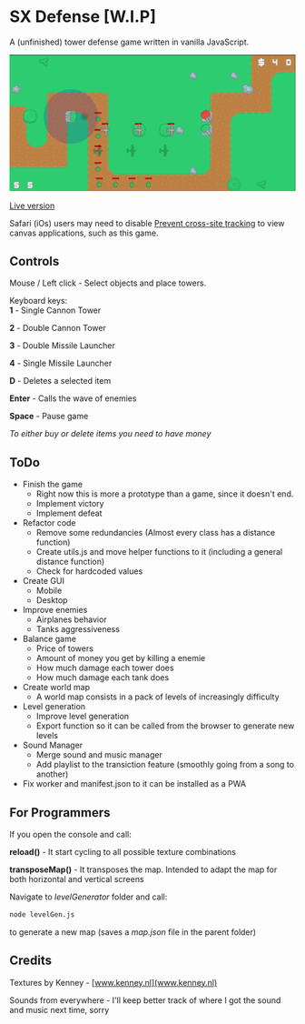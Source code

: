 # SX Defense [W.I.P]

A (unfinished) tower defense game written in vanilla JavaScript.

![screenshot](screenshot.png)

[Live version](https://victorribeiro.com/towerDefense/)

Safari (iOs) users may need to disable [Prevent cross-site tracking](https://support.apple.com/guide/safari/prevent-cross-site-tracking-sfri40732/mac) to view canvas applications, such as this game.

## Controls

Mouse / Left click - Select objects and place towers.

Keyboard keys:  
**1** - Single Cannon Tower

**2** - Double Cannon Tower

**3** - Double Missile Launcher

**4** - Single Missile Launcher

**D** - Deletes a selected item

**Enter** - Calls the wave of enemies

**Space** - Pause game

*To either buy or delete items you need to have money*


## ToDo

* Finish the game
  * Right now this is more a prototype than a game, since it doesn't end.
  * Implement victory
  * Implement defeat
* Refactor code
  * Remove some redundancies (Almost every class has a distance function)
  * Create utils.js and move helper functions to it (including a general distance function)
  * Check for hardcoded values
* Create GUI
  * Mobile
  * Desktop
* Improve enemies
  * Airplanes behavior
  * Tanks aggressiveness
* Balance game
  * Price of towers
  * Amount of money you get by killing a enemie
  * How much damage each tower does
  * How much damage each tank does
* Create world map
  * A world map consists in a pack of levels of increasingly difficulty
* Level generation
  * Improve level generation
  * Export function so it can be called from the browser to generate new levels
* Sound Manager
  * Merge sound and music manager
  * Add playlist to the transiction feature (smoothly going from a song to another)
* Fix worker and manifest.json to it can be installed as a PWA

## For Programmers

If you open the console and call:

**reload()** - It start cycling to all possible texture combinations

**transposeMap()** - It transposes the map. Intended to adapt the map for both horizontal and vertical screens

Navigate to *levelGenerator* folder and call:

```bash
node levelGen.js
```

to generate a new map (saves a *map.json* file in the parent folder)

## Credits

Textures by Kenney - [www.kenney.nl](www.kenney.nl)

Sounds from everywhere - I'll keep better track of where I got the sound and music next time, sorry
